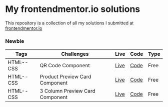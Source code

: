 # My frontendmentor.io solutions

This repository is a collection of all my solutions I submitted at [frontendmentor.io ](https://www.frontendmentor.io/)

### Newbie

| Tags  | Challenges | Live|  Code|  Type| 
| --- | -- |  -- | --  |  -- |
| HTML--CSS      |  QR Code Component | [Live](https://qr-code-component-mesbahul.netlify.app/) | [Code](https://github.com/Mesbahul-Islam/Front-end-mentor/tree/master/Qr%20code) |Free|
| HTML--CSS      |  Product Preview Card Component | [Live](https://product-preview-card-mesbahul.netlify.app/) | [Code](https://github.com/Mesbahul-Islam/Front-end-mentor/tree/master/Product_preview_card_component) |Free|
| HTML--CSS      |  3 Column Preview Card Component | [Live](https://product-preview-card-mesbahul.netlify.app/) | [Code](https://github.com/Mesbahul-Islam/Front-end-mentor/tree/master/3-column-preview-card-component) |Free|

